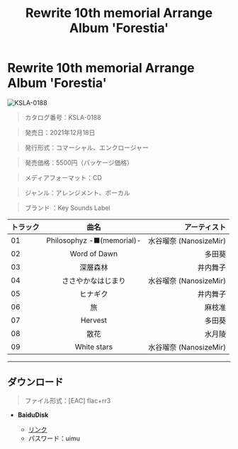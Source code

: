 ﻿---
layout: mypost
title: Rewrite 10th memorial Arrange Album 'Forestia'
categories: [Key Sounds Label]
---

# Rewrite 10th memorial Arrange Album 'Forestia'

![KSLA-0188](KSLA-0188-Cover.jpg)

> カタログ番号：KSLA-0188

> 発売日：2021年12月18日

> 発行形式：コマーシャル、エンクロージャー

> 発売価格：5500円（パッケージ価格）

> メディアフォーマット：CD

> ジャンル：アレンジメント、ボーカル 

> ブランド ：Key Sounds Label

| トラック | 曲名 | アーティスト |
| ------| :-----------: | -----: |
| 01 | Philosophyz -■(memorial)- | 水谷瑠奈 (NanosizeMir) |
| 02 | Word of Dawn | 多田葵 |
| 03 | 深層森林 | 井内舞子 |
| 04 | ささやかなはじまり | 水谷瑠奈 (NanosizeMir) |
| 05 | ヒナギク | 井内舞子 |
| 06 | 旅 | 麻枝准 |
| 07 | Hervest | 多田葵 |
| 08 | 散花 | 水月陵 |
| 09 | White stars | 水谷瑠奈 (NanosizeMir) |

---
## ダウンロード
> ファイル形式：[EAC] flac+rr3

  - **BaiduDisk**

    - [リンク](https://pan.baidu.com/s/1MVrwU7VKpH9e2TJ9mtVFtg)
    - パスワード：uimu
